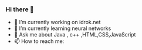### Hi there 👋



- 🔭 I’m currently working on idrok.net
- 🌱 I’m currently learning neural networks
- 💬 Ask me about Java , c++ ,HTML,CSS,JavaScript
- 📫 How to reach me: 
